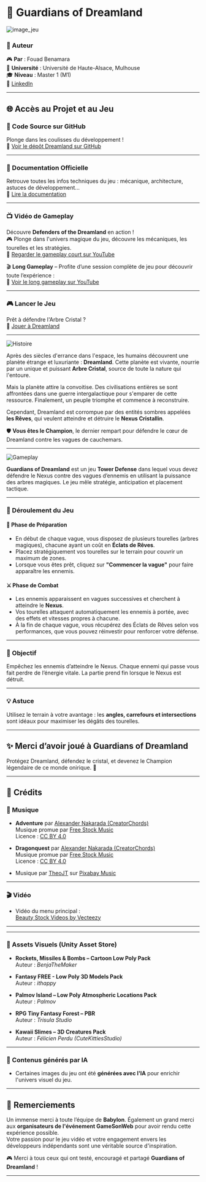 # 🌌 Guardians of Dreamland

<img src="https://github.com/user-attachments/assets/bafab0cc-d4c1-4ddb-a631-642a9f276d8e" alt="image_jeu" >


### 👤 Auteur

🎮 **Par** : Fouad Benamara  
🏫 **Université** : Université de Haute-Alsace, Mulhouse  
🎓 **Niveau** : Master 1 (M1)  
🔗 [LinkedIn](https://www.linkedin.com/in/fouad-benamara)  

---

## 🌐 Accès au Projet et au Jeu

### 📁 Code Source sur GitHub  
Plonge dans les coulisses du développement !  
🔗 [Voir le dépôt Dreamland sur GitHub](https://github.com/YonbiDev/Dreamland/tree/gh-pages)

---

### 📄 Documentation Officielle  
Retrouve toutes les infos techniques du jeu : mécanique, architecture, astuces de développement...  
📘 [Lire la documentation](https://github.com/gamesonweb/dreamland-YonbiDev/blob/main/DOCUMENTATION.md)

---

### 📺 Vidéo de Gameplay  
Découvre **Defenders of the Dreamland** en action !  
🎮 Plonge dans l'univers magique du jeu, découvre les mécaniques, les tourelles et les stratégies.  
🔗 [Regarder le gameplay court sur YouTube](https://www.youtube.com/watch?v=jNVX-ozdFNw)

🎬 **Long Gameplay** – Profite d’une session complète de jeu pour découvrir toute l’expérience :  
🔗 [Voir le long gameplay sur YouTube](https://www.youtube.com/watch?v=e2xOpjr572Y)

---

### 🎮 Lancer le Jeu  
Prêt à défendre l'Arbre Cristal ?  
🚀 [Jouer à Dreamland](https://yonbidev.github.io/Dreamland/)

---

![Histoire](https://github.com/user-attachments/assets/c8692669-d2a1-43c3-a150-1b179ef74387)



Après des siècles d'errance dans l'espace, les humains découvrent une planète étrange et luxuriante : **Dreamland**. Cette planète est vivante, nourrie par un unique et puissant **Arbre Cristal**, source de toute la nature qui l'entoure.

Mais la planète attire la convoitise. Des civilisations entières se sont affrontées dans une guerre intergalactique pour s'emparer de cette ressource. Finalement, un peuple triomphe et commence à reconstruire.

Cependant, Dreamland est corrompue par des entités sombres appelées **les Rêves**, qui veulent atteindre et détruire le **Nexus Cristallin**.

🛡️ **Vous êtes le Champion**, le dernier rempart pour défendre le cœur de Dreamland contre les vagues de cauchemars.

---

![Gameplay](https://github.com/user-attachments/assets/a9e5687e-0b88-4c0e-8ea4-6251f10d7a7c)


**Guardians of Dreamland** est un jeu **Tower Defense** dans lequel vous devez défendre le Nexus contre des vagues d’ennemis en utilisant la puissance des arbres magiques. Le jeu mêle stratégie, anticipation et placement tactique.

---

### 🔄 Déroulement du Jeu

#### 🧱 Phase de Préparation  
- En début de chaque vague, vous disposez de plusieurs tourelles (arbres magiques), chacune ayant un coût en **Éclats de Rêves**.  
- Placez stratégiquement vos tourelles sur le terrain pour couvrir un maximum de zones.  
- Lorsque vous êtes prêt, cliquez sur **"Commencer la vague"** pour faire apparaître les ennemis.

#### ⚔️ Phase de Combat  
- Les ennemis apparaissent en vagues successives et cherchent à atteindre le **Nexus**.  
- Vos tourelles attaquent automatiquement les ennemis à portée, avec des effets et vitesses propres à chacune.  
- À la fin de chaque vague, vous récupérez des Éclats de Rêves selon vos performances, que vous pouvez réinvestir pour renforcer votre défense.

---

### 🌟 Objectif

Empêchez les ennemis d’atteindre le Nexus. Chaque ennemi qui passe vous fait perdre de l’énergie vitale. La partie prend fin lorsque le Nexus est détruit.

---

### 💡 Astuce

Utilisez le terrain à votre avantage : les **angles, carrefours et intersections** sont idéaux pour maximiser les dégâts des tourelles.

---


## ✨ Merci d’avoir joué à Guardians of Dreamland

Protégez Dreamland, défendez le cristal, et devenez le Champion légendaire de ce monde onirique. 🌠  
  
---

## 📜 Crédits

### 🎵 Musique

- **Adventure** par [Alexander Nakarada (CreatorChords)](https://creatorchords.com)  
  Musique promue par [Free Stock Music](https://www.free-stock-music.com)  
  Licence : [CC BY 4.0](https://creativecommons.org/licenses/by/4.0/)

- **Dragonquest** par [Alexander Nakarada (CreatorChords)](https://creatorchords.com)  
  Musique promue par [Free Stock Music](https://www.free-stock-music.com)  
  Licence : [CC BY 4.0](https://creativecommons.org/licenses/by/4.0/)

- Musique par [TheoJT](https://pixabay.com/users/theojt-11288480/) sur [Pixabay Music](https://pixabay.com/music/)

---

### 🎬 Vidéo

- Vidéo du menu principal :  
  [Beauty Stock Videos by Vecteezy](https://www.vecteezy.com/free-videos/beauty)

---

---

### 🧱 Assets Visuels (Unity Asset Store)

- **Rockets, Missiles & Bombs – Cartoon Low Poly Pack**  
  Auteur : *BenjaTheMaker*  

- **Fantasy FREE - Low Poly 3D Models Pack**  
  Auteur : *ithappy*  

- **Palmov Island – Low Poly Atmospheric Locations Pack**  
  Auteur : *Palmov*  

- **RPG Tiny Fantasy Forest – PBR**  
  Auteur : *Trisula Studio*  

- **Kawaii Slimes – 3D Creatures Pack**  
  Auteur : *Félicien Perdu (CuteKittiesStudio)*  


---

### 🧠 Contenus générés par IA

- Certaines images du jeu ont été **générées avec l'IA** pour enrichir l'univers visuel du jeu.

---

## 🙏 Remerciements

Un immense merci à toute l’équipe de **Babylon**.
Également un grand merci aux **organisateurs de l'événement GameSonWeb** pour avoir rendu cette expérience possible.  
Votre passion pour le jeu vidéo et votre engagement envers les développeurs indépendants sont une véritable source d'inspiration.

🎮 Merci à tous ceux qui ont testé, encouragé et partagé **Guardians of Dreamland** !

---

